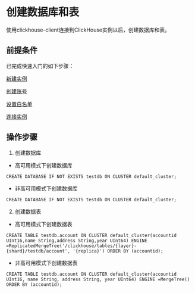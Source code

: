 # 创建数据库和表

使用clickhouse-client连接到ClickHouse实例以后，创建数据库和表。

## 前提条件

已完成快速入门的如下步骤：

[新建实例](https://docs.jdcloud.com/cn/jchdb/create-instance1)

[创建账号](https://docs.jdcloud.com/cn/jchdb/create-account1)

[设置白名单](https://docs.jdcloud.com/cn/jchdb/setwhitelist)

[连接实例](https://docs.jdcloud.com/cn/jchdb/Connect-Instance1)

## 操作步骤

1. 创建数据库

  - 高可用模式下创建数据库

   ```
   CREATE DATABASE IF NOT EXISTS testdb ON CLUSTER default_cluster;
   ```

  - 非高可用模式下创建数据库   

   ```
   CREATE DATABASE IF NOT EXISTS testdb ON CLUSTER default_cluster;
   ```

2. 创建数据表

- 高可用模式下创建数据表

```
CREATE TABLE testdb.account ON CLUSTER default_cluster(accountid UInt16,name String,address String,year UInt64) ENGINE =ReplicatedMergeTree('/clickhouse/tables/{layer}-{shard}/testdb/account', '{replica}') ORDER BY (accountid);
```

- 非高可用模式下创建数据表

```
CREATE TABLE testdb.account ON CLUSTER default_cluster(accountid UInt16, name String, address String, year UInt64) ENGINE =MergeTree() ORDER BY (accountid);
```











